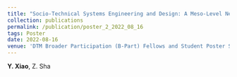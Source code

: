 ```yaml
---
title: "Socio-Technical Systems Engineering and Design: A Meso-Level Network-Based Approach [[Paper]](/files/poster2.pdf)"
collection: publications
permalink: /publication/poster_2_2022_08_16
tags: Poster
date: 2022-08-16
venue: 'DTM Broader Participation (B-Part) Fellows and Student Poster Session, ASME 2022 International Design Engineering Technical Conferences & Computers and Information in Engineering Conference, St. Louis, Missouri, Aug. 14-17, 2022. (Top-ten abstracts and won the Travel Award).'
---
```

**Y. Xiao**, Z. Sha
